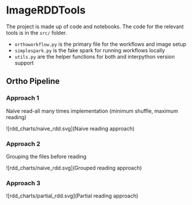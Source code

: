 # ImageRDDTools

The project is made up of code and notebooks. The code for the relevant tools is in the ```src/``` folder.

- ```orthoworkflow.py``` is the primary file for the workflows and image setup
- ```simplespark.py``` is the fake spark for running workflows locally
- ```utils.py``` are the helper functions for both and interpython version support 

## Ortho Pipeline


### Approach 1

Naive read-all many times implementation (minimum shuffle, maximum reading)

![rdd_charts/naive_rdd.svg](Naive reading approach)

### Approach 2

Grouping the files before reading

![rdd_charts/naive_rdd.svg](Grouped reading approach)

### Approach 3

![rdd_charts/partial_rdd.svg](Partial reading approach)